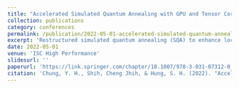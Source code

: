 ```yaml
---
title: "Accelerated Simulated Quantum Annealing with GPU and Tensor Cores"
collection: publications
category: conferences
permalink: /publication/2022-05-01-accelerated-simulated-quantum-annealing-with-gpu-and-tensor-cores
excerpt: 'Restructured simulated quantum annealing (SQA) to enhance locality and leverage Tensor Cores, achieving an 86X speedup.'
date: 2022-05-01
venue: 'ISC High Performance'
slidesurl: ''
paperurl: 'https://link.springer.com/chapter/10.1007/978-3-031-07312-0_9'
citation: 'Chung, Y. H., Shih, Cheng Jhih, & Hung, S. H. (2022). "Accelerated Simulated Quantum Annealing with GPU and Tensor Cores." <i>ISC High Performance</i>.'
---
```

